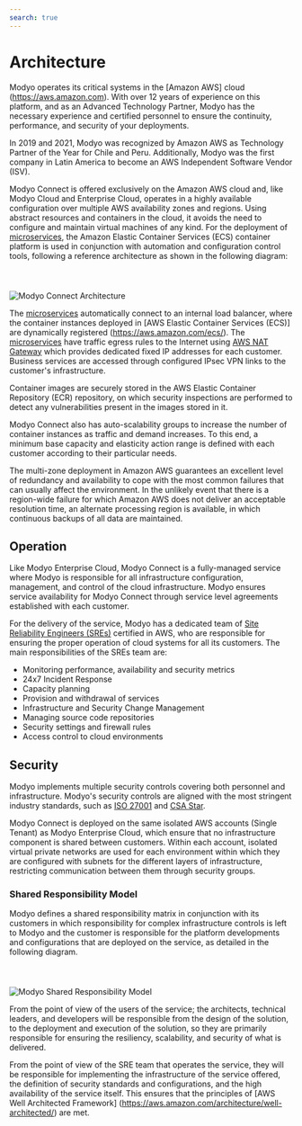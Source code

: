 ```yaml
---
search: true
---
```


# Architecture

Modyo operates its critical systems in the [Amazon AWS] cloud (https://aws.amazon.com). With over 12 years of experience on this platform, and as an Advanced Technology Partner, Modyo has the necessary experience and certified personnel to ensure the continuity, performance, and security of your deployments.

In 2019 and 2021, Modyo was recognized by Amazon AWS as Technology Partner of the Year for Chile and Peru. Additionally, Modyo was the first company in Latin America to become an AWS Independent Software Vendor (ISV).

Modyo Connect is offered exclusively on the Amazon AWS cloud and, like Modyo Cloud and Enterprise Cloud, operates in a highly available configuration over multiple AWS availability zones and regions. Using abstract resources and containers in the cloud, it avoids the need to configure and maintain virtual machines of any kind. For the deployment of [microservices](/en/architecture/patterns/microservice), the Amazon Elastic Container Services (ECS) container platform is used in conjunction with automation and configuration control tools, following a reference architecture as shown in the following diagram:

<img src="/assets/img/infrastructure/architecture.png" alt="Modyo Connect Architecture" style="margin-top: 40px;" />

The [microservices](/en/architecture/patterns/microservice) automatically connect to an internal load balancer, where the container instances deployed in [AWS Elastic Container Services (ECS)] are dynamically registered (https://aws.amazon.com/ecs/). The [microservices](/en/architecture/patterns/microservice) have traffic egress rules to the Internet using [AWS NAT Gateway](https://docs.aws.amazon.com/vpc/latest/userguide/vpc-nat-gateway.html) which provides dedicated fixed IP addresses for each customer. Business services are accessed through configured IPsec VPN links to the customer's infrastructure.

Container images are securely stored in the AWS Elastic Container Repository (ECR) repository, on which security inspections are performed to detect any vulnerabilities present in the images stored in it.

Modyo Connect also has auto-scalability groups to increase the number of container instances as traffic and demand increases. To this end, a minimum base capacity and elasticity action range is defined with each customer according to their particular needs.

The multi-zone deployment in Amazon AWS guarantees an excellent level of redundancy and availability to cope with the most common failures that can usually affect the environment. In the unlikely event that there is a region-wide failure for which Amazon AWS does not deliver an acceptable resolution time, an alternate processing region is available, in which continuous backups of all data are maintained.

## Operation

Like Modyo Enterprise Cloud, Modyo Connect is a fully-managed service where Modyo is responsible for all infrastructure configuration, management, and control of the cloud infrastructure. Modyo ensures service availability for Modyo Connect through service level agreements established with each customer.

For the delivery of the service, Modyo has a dedicated team of [Site Reliability Engineers (SREs)](https://sre.google) certified in AWS, who are responsible for ensuring the proper operation of cloud systems for all its customers. The main responsibilities of the SREs team are:

- Monitoring performance, availability and security metrics
- 24x7 Incident Response
- Capacity planning
- Provision and withdrawal of services
- Infrastructure and Security Change Management
- Managing source code repositories
- Security settings and firewall rules
- Access control to cloud environments

## Security

Modyo implements multiple security controls covering both personnel and infrastructure. Modyo's security controls are aligned with the most stringent industry standards, such as [ISO 27001](https://en.wikipedia.org/wiki/ISO/IEC_27001) and [CSA Star](https://cloudsecurityalliance.org/star/). 

Modyo Connect is deployed on the same isolated AWS accounts (Single Tenant) as Modyo Enterprise Cloud, which ensure that no infrastructure component is shared between customers. Within each account, isolated virtual private networks are used for each environment within which they are configured with subnets for the different layers of infrastructure, restricting communication between them through security groups. 

### Shared Responsibility Model

Modyo defines a shared responsibility matrix in conjunction with its customers in which responsibility for complex infrastructure controls is left to Modyo and the customer is responsible for the platform developments and configurations that are deployed on the service, as detailed in the following diagram.

<img src="/assets/img/infrastructure/shared_responsability_model.png" alt="Modyo Shared Responsibility Model" style="margin-top: 40px;" />

From the point of view of the users of the service; the architects, technical leaders, and developers will be responsible from the design of the solution, to the deployment and execution of the solution, so they are primarily responsible for ensuring the resiliency, scalability, and security of what is delivered.

From the point of view of the SRE team that operates the service, they will be responsible for implementing the infrastructure of the service offered, the definition of security standards and configurations, and the high availability of the service itself. This ensures that the principles of [AWS Well Architected Framework] (https://aws.amazon.com/architecture/well-architected/) are met.